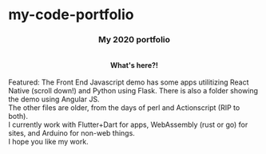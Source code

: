 my-code-portfolio
=================

<center><h3>My 2020 portfolio</h3><br>
<b>What's here?!</b></center><br>
Featured: The Front End Javascript demo has some apps utilitizing React Native (scroll down!) and Python using Flask. There is also a folder showing the demo using Angular JS.<br> 
The other files are older, from the days of perl and Actionscript (RIP to both).<br>
I currently work with Flutter+Dart for apps, WebAssembly (rust or go) for sites, and Arduino for non-web things.<br>
I hope you like my work.
